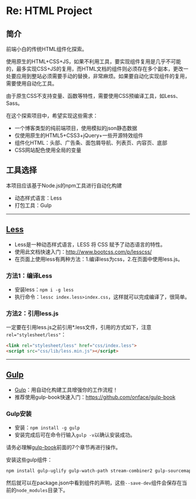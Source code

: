 # Re: HTML Project

## 简介

前端小白的传统HTML组件化探索。

使用原生的HTML+CSS+JS，如果不利用工具，要实现组件复用是几乎不可能的，最多实现CSS+JS的复用，而HTML文档的组件则必须存在多个副本，更改一处要应用到整站必须需要手动的替换，非常麻烦。如果要自动化实现组件的复用，需要使用自动化工具。

由于原生CSS不支持变量、函数等特性，需要使用CSS预编译工具，如Less、Sass。

在这个探索项目中，希望实现这些需求：

- 一个博客类型的纯前端项目，使用模拟的json静态数据
- 仅使用原生的HTML5+CSS3+jQuery+一些开源特效组件
- 组件化HTML：头部、广告条、面包屑导航、列表页、内容页、底部
- CSS网站配色使用全局的变量

## 工具选择

本项目应该基于Node.js的npm工具进行自动化构建

- 动态样式语言：Less
- 打包工具：Gulp

---

## [Less](https://github.com/less/less.js)

- Less是一种动态样式语言，LESS 将 CSS 赋予了动态语言的特性。
- 使用此文档快速入门：http://www.bootcss.com/p/lesscss/
- 在页面上使用less有两种方法：1.编译less为css，2.在页面中使用less.js。

### 方法1：编译Less

- 安装less：`npm i -g less`
- 执行命令：`lessc index.less>index.css`，这样就可以完成编译了，很简单。

### 方法2：引用less.js

一定要在引用less.js之前引用*.less文件，引用的方式如下，注意`rel="stylesheet/less"`：

```html
<link rel="stylesheet/less" href="css/index.less">
<script src="css/lib/less.min.js"></script>
```

---

## [Gulp](https://gulpjs.com/)

- [Gulp](https://www.gulpjs.com.cn/)：用自动化构建工具增强你的工作流程！
- 推荐使用gulp-book快速入门：https://github.com/onface/gulp-book

### Gulp安装

- 安装：`npm install -g gulp`
- 安装完成后可在命令行输入`gulp -v`以确认安装成功。

请务必理解[gulp-book](https://github.com/onface/gulp-book/blob/master/chapter7.md)前面的7个章节再进行操作。

安装这些gulp组件：

```sh
npm install gulp-uglify gulp-watch-path stream-combiner2 gulp-sourcemaps gulp-minify-css gulp-autoprefixer gulp-less gulp-ruby-sass gulp-imagemin gulp-util --save-dev
```

然后就可以在package.json中看到组件的声明，这些`--save-dev`组件会保存在当前的`node_modules`目录下。